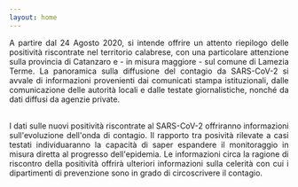 ```yaml
---
layout: home
---
```

<div style="text-align: justify">
A partire dal 24 Agosto 2020, si intende offrire un attento riepilogo delle positività riscontrate nel territorio calabrese, con una particolare attenzione sulla provincia di Catanzaro e - in misura maggiore - sul comune di Lamezia Terme. La panoramica sulla diffusione del contagio da SARS-CoV-2 si avvale di informazioni provenienti dai comunicati stampa istituzionali, dalle comunicazione delle autorità locali e dalle testate giornalistiche, nonché da dati diffusi da agenzie private. <br> <br>

I dati sulle nuovi positività riscontrate al SARS-CoV-2 offriranno informazioni sull'evoluzione dell'onda di contagio. Il rapporto tra posività rilevate a casi testati individuaranno la capacità di saper espandere il monitoraggio in misura diretta al progresso dell'epidemia. Le informazioni circa la ragione di riscontro della positività offrirà ulteriori informazioni sulla celerità con cui i dipartimenti di prevenzione sono in grado di circoscrivere il contagio.
</div>
